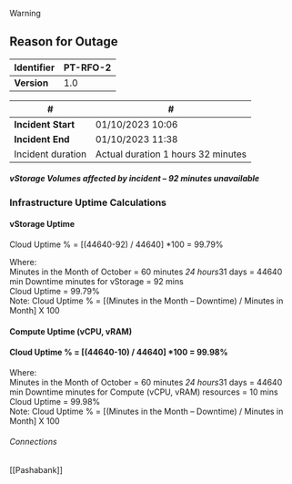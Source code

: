 
>[!warning]  
>## Reason for Outage

|  **Identifier** | PT-RFO-2 |
| ---------- | --------- |
|  **Version**    | 1.0 |

| #                  | #                |
| ------------------ | ---------------- |
| **Incident Start** | 01/10/2023 10:06 |
| **Incident End**                   |01/10/2023 11:38                  |
| Incident duration   |  Actual duration 1 hours 32 minutes|

##### vStorage Volumes affected by incident – 92 minutes unavailable
### Infrastructure Uptime Calculations  
#### vStorage Uptime  
Cloud Uptime % = [(44640-92) / 44640] *100 = 99.79%

Where:  
Minutes in the Month of October = 60 minutes *24 hours*31 days = 44640 min Downtime minutes for vStorage = 92 mins  
Cloud Uptime = 99.79%  
Note: Cloud Uptime % = [(Minutes in the Month – Downtime) / Minutes in Month] X 100

#### Compute Uptime (vCPU, vRAM)

#### Cloud Uptime % = [(44640-10) / 44640] *100 = 99.98%

Where:  
Minutes in the Month of October = 60 minutes *24 hours*31 days = 44640 min Downtime minutes for Compute (vCPU, vRAM) resources = 10 mins  
Cloud Uptime = 99.98%  
Note: Cloud Uptime % = [(Minutes in the Month – Downtime) / Minutes in Month] X 100


###### Connections 
[[Pashabank]]